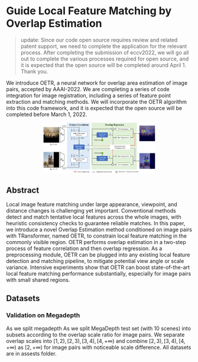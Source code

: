 # Guide Local Feature Matching by Overlap Estimation
> update: Since our code open source requires review and related patent support, we need to complete the application for the relevant process. After completing the submission of eccv2022, we will go all out to complete the various processes required for open source, and it is expected that the open source will be completed around April 1. Thank you.

We introduce OETR, a neural network for overlap area estimation of image pairs, accepted by AAAI-2022. We are completing a series of code integration for image registration, including a series of feature point extraction and matching methods. We will incorporate the OETR algorithm into this code framework, and it is expected that the open source will be completed before March 1, 2022.

<p align="center">
  <img src="doc/network.png" width="60%"/></a>
</p>

## Abstract

Local image feature matching under large appearance, viewpoint, and distance changes is challenging yet important. Conventional methods detect and match tentative local features across the whole images, with heuristic consistency checks to guarantee reliable matches. In this paper, we introduce a novel Overlap Estimation method conditioned on image pairs with TRansformer, named OETR, to constrain local feature matching in the commonly visible region. OETR performs overlap estimation in a two-step process of feature correlation and then overlap regression. As a preprocessing module, OETR can be plugged into any existing local feature detection and matching pipeline, to mitigate potential view angle or scale variance. Intensive experiments show that OETR can boost state-of-the-art local feature matching performance substantially, especially for image pairs with small shared regions. 


## Datasets

### Validation on Megadepth
As we split megadepth 
As we split MegaDepth test set (with 10 scenes) into subsets according to the overlap scale ratio for image pairs. We separate overlap scales into $[1, 2), [2, 3), [3, 4), [4, +\infty)$ and combine $[2, 3), [3, 4), [4, +\infty)$ as $[2, +\infty)$ for image pairs with noticeable scale difference. All datasets are in assests folder.




